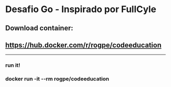 

# Desafio Go - Inspirado por FullCyle


## Download container:

## https://hub.docker.com/r/rogpe/codeeducation

* * *

### run it!
### docker run -it --rm rogpe/codeeducation
